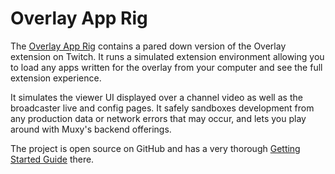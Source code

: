 # Overlay App Rig

The [Overlay App Rig](https://github.com/muxy/overlay-app-rig) contains a pared down version of
the Overlay extension on Twitch. It runs a simulated extension environment allowing you to load
any apps written for the overlay from your computer and see the full extension experience.

It simulates the viewer UI displayed over a channel video as well as the broadcaster live and
config pages. It safely sandboxes development from any production data or network errors that
may occur, and lets you play around with Muxy's backend offerings.

The project is open source on GitHub and has a very thorough
[Getting Started Guide](https://github.com/muxy/overlay-app-rig/blob/master/docs/GettingStarted.md)
there.
